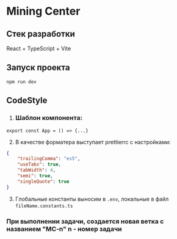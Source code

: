 # Mining Center

## Стек разработки

React + TypeScript + Vite

## Запуск проекта

`npm run dev`

## CodeStyle

1. ### Шаблон компонента:

```tsx
export const App = () => {...}
```

2. В качестве форматера выступает prettierrc с настройками:

```json
{
	"trailingComma": "es5",
	"useTabs": true,
	"tabWidth": 4,
	"semi": true,
	"singleQuote": true
}
```

3. Глобальные константы выносим в `.env`, локальные в файл `fileName.constants.ts`

### При выполнении задачи, создается новая ветка с названием "MC-n" n - номер задачи
